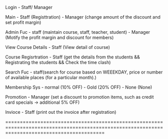 Login - Staff/ Manager

Main - Staff (Registtration)
     - Manager (change amount of the discount and set profit margin)

Admin Fuc - staff (maintain course, staff, teacher, student)
          - Manager (Motify the profit margin and discount for members)

View Course Details - Staff (View detail of course)

Course Regisrtration - Staff (get the details from the students && Registrating the students && Check the time clash)

Search Fuc - staff(search for course based on WEEEKDAY, price or number of available places (for a particular month).)

Membership Sys - normal (10% OFF)
               - Gold (20% OFF)
               - None (None)

Promotion - Manager (set a discount to promotion items, such as credit card specials -> additional 5% OFF)

Invioce - Staff (print out the invoice after registration)

==============================================================================================================================================
